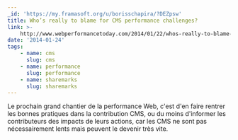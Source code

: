 ```yaml
---
_id: 'https://my.framasoft.org/u/borisschapira/?DEZpsw'
title: Who’s really to blame for CMS performance challenges?
link: >-
    http://www.webperformancetoday.com/2014/01/22/whos-really-to-blame-for-cms-performance-challenges/
date: '2014-01-24'
tags:
    - name: cms
      slug: cms
    - name: performance
      slug: performance
    - name: sharemarks
      slug: sharemarks
---
```


<div class="markdown"><p>Le prochain grand chantier de la performance Web, c'est d'en faire rentrer les bonnes pratiques dans la contribution CMS, ou du moins d'informer les contributeurs des impacts de leurs actions, car les CMS ne sont pas nécessairement lents mais peuvent le devenir très vite.
</p></div>
